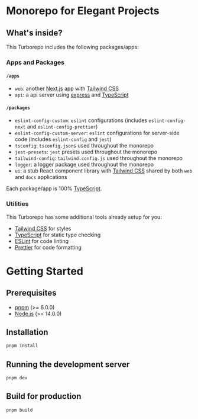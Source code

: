 # Monorepo for Elegant Projects

## What's inside?

This Turborepo includes the following packages/apps:

### Apps and Packages
 
#### `/apps`
- `web`: another [Next.js](https://nextjs.org/) app with [Tailwind CSS](https://tailwindcss.com/)
- `api`: a api server using [express](https://expressjs.com/) and [TypeScript](https://www.typescriptlang.org/)

#### `/packages`
- `eslint-config-custom`: `eslint` configurations (includes `eslint-config-next` and `eslint-config-prettier`)
- `eslint-config-custom-server`: `eslint` configurations for server-side code (includes `eslint-config` and `jest`)
- `tsconfig`: `tsconfig.json`s used throughout the monorepo
- `jest-presets`: `jest` presets used throughout the monorepo
- `tailwind-config`: `tailwind.config.js` used throughout the monorepo
- `logger`: a logger package used throughout the monorepo
- `ui`: a stub React component library with [Tailwind CSS](https://tailwindcss.com/) shared by both `web` and `docs` applications

Each package/app is 100% [TypeScript](https://www.typescriptlang.org/).

### Utilities

This Turborepo has some additional tools already setup for you:

- [Tailwind CSS](https://tailwindcss.com/) for styles
- [TypeScript](https://www.typescriptlang.org/) for static type checking
- [ESLint](https://eslint.org/) for code linting
- [Prettier](https://prettier.io) for code formatting


# Getting Started

## Prerequisites
- [pnpm](https://pnpm.io/) (>= 6.0.0)
- [Node.js](https://nodejs.org/en/) (>= 14.0.0)

## Installation

```bash
pnpm install
```

## Running the development server

```bash
pnpm dev
```

## Build for production

```bash
pnpm build
```

